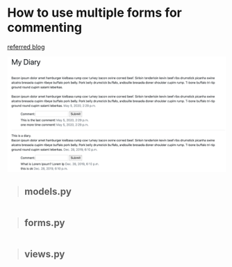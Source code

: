 # How to use multiple forms for commenting

[referred blog](https://narito.ninja/blog/detail/95/)

![1_how_it_looks](https://github.com/NoriKaneshige/Django_Multiple_Forms_For_Commenting/blob/master/1_how_it_looks.png)


> ## models.py
``` python


```

> ## forms.py
``` python


```


> ## views.py
``` python


```
